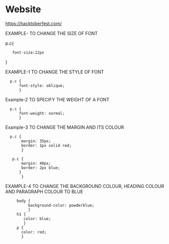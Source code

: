 # Website
https://hacktoberfest.com/



EXAMPLE- TO CHANGE THE SIZE OF FONT

 p.c{
   
       font-size:12px 
<!--you can set any font size in pixels (px) or rem or em    -->
 }

EXAMPLE-1 TO CHANGE THE STYLE OF FONT

      p.c {
          font-style: oblique;
          }

Example-2 TO SPECIFY THE WEIGHT OF A FONT
  
      p.c {
          font-weight: normal;
          }
Example-3 TO CHANGE THE MARGIN AND ITS COLOUR

      p.c {
           margin: 35px;
           border: 1px solid red;
           }

       p.c {
           margin: 40px;
           border: 2px blue;
          }
           }
EXAMPLE-4 TO CHANGE THE BACKGROUND COLOUR, HEADING COLOUR AND PARAGRAPH COLOUR TO BLUE

         body {
              background-color: powderblue;
              }
         h1 {
            color: blue;
            }
         p {
           color: red;
           }
